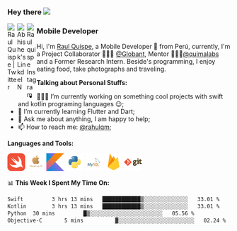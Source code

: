 ### Hey there <img src="https://media.giphy.com/media/hvRJCLFzcasrR4ia7z/giphy.gif" width="25px">


<a href="https://twitter.com/rahulqm">
  <img align="left" alt="Raul Quispe | Twitter" width="22px" src="https://cdn.jsdelivr.net/npm/simple-icons@v3/icons/twitter.svg" />
</a>
<a href="https://www.linkedin.com/in/rahulqm/">
  <img align="left" alt="Abhishek's LinkdeIN" width="22px" src="https://cdn.jsdelivr.net/npm/simple-icons@v3/icons/linkedin.svg" />
</a>
<a href="https://www.instagram.com/rahulqm/">
  <img align="left" alt="Raul quispe Instagram" width="22px" src="https://cdn.jsdelivr.net/npm/simple-icons@v3/icons/instagram.svg" />
</a>

### Mobile Developer

Hi, I'm [Raul Quispe](https://quimalabs.com/), a Mobile Developer 🚀 from Perú, currently, I'm a Project Collaborator 🙍🏽‍♂️ [@Globant](https://www.globant.com/), Mentor 👨🏽‍💼[@quimalabs](https://github.com/quimalabs) and a Former Research Intern. Beside's programming, I enjoy eating food, take photographs and traveling.

**Talking about Personal Stuffs:**
 
- 👨🏽‍💻 I’m currently working on something cool projects with swift and kotlin programing languages :wink:;
- 🌱 I’m currently learning Flutter and Dart; 
- 💬 Ask me about anything, I am happy to help;
- 📫 How to reach me: [@rahulqm](https://twitter.com/rahulqm);

**Languages and Tools:**  

<code><img height="40" src="https://raw.githubusercontent.com/github/explore/80688e429a7d4ef2fca1e82350fe8e3517d3494d/topics/swift/swift.png"></code>
<code><img height="40" src="https://raw.githubusercontent.com/github/explore/80688e429a7d4ef2fca1e82350fe8e3517d3494d/topics/objective-c/objective-c.png"></code>
<code><img height="40" src="https://raw.githubusercontent.com/github/explore/80688e429a7d4ef2fca1e82350fe8e3517d3494d/topics/kotlin/kotlin.png"></code>
<code><img height="40" src="https://raw.githubusercontent.com/github/explore/80688e429a7d4ef2fca1e82350fe8e3517d3494d/topics/python/python.png"></code>
<code><img height="40" src="https://raw.githubusercontent.com/github/explore/80688e429a7d4ef2fca1e82350fe8e3517d3494d/topics/mysql/mysql.png"></code>
<code><img height="40" src="https://raw.githubusercontent.com/github/explore/80688e429a7d4ef2fca1e82350fe8e3517d3494d/topics/firebase/firebase.png"></code>
<code><img height="40" src="https://raw.githubusercontent.com/github/explore/80688e429a7d4ef2fca1e82350fe8e3517d3494d/topics/git/git.png"></code>

📊 **This Week I Spent My Time On:**
<!--START_SECTION:waka-->
```text
Swift         3 hrs 13 mins   ████████████▒░░░░░░░░░░░░░░   33.01 % 
Kotlin        3 hrs 13 mins   ████████████▒░░░░░░░░░░░░░░   33.01 %  
Python  30 mins         █▒░░░░░░░░░░░░░░░░░░░░░░░   05.56 % 
Objective-C       5 mins          ▓░░░░░░░░░░░░░░░░░░░░░░░░   02.24 % 
```
<!--END_SECTION:waka-->




